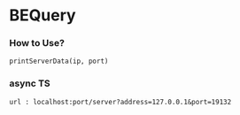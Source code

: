 # BEQuery

### How to Use?
```
printServerData(ip, port)
```

### async TS
```
url : localhost:port/server?address=127.0.0.1&port=19132
```
